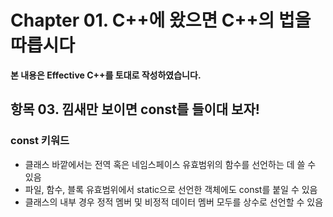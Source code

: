 # Chapter 01. C++에 왔으면 C++의 법을 따릅시다

**본 내용은 Effective C++를 토대로 작성하였습니다.**


## 항목 03. 낌새만 보이면 const를 들이대 보자!

### const 키워드

* 클래스 바깥에서는 전역 혹은 네임스페이스 유효범위의 함수를 선언하는 데 쓸 수 있음
* 파일, 함수, 블록 유효범위에서 static으로 선언한 객체에도 const를 붙일 수 있음
* 클래스의 내부 경우 정적 멤버 및 비정적 데이터 멤버 모두를 상수로 선언할 수 있음
